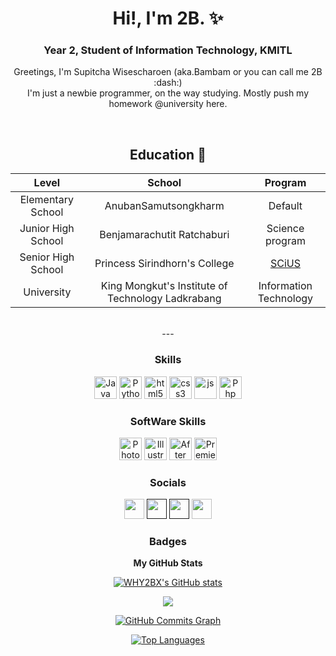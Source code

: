<h1 align="center"> Hi!, I'm 2B. ✨ </h1> 
<h3 align="center"> Year 2, Student of Information Technology, KMITL </h3> 

  <p align="center"> Greetings, I'm Supitcha Wisescharoen (aka.Bambam or you can call me 2B :dash:)<br />
I'm just a newbie programmer, on the way studying. Mostly push my homework @university here. </p>

<br />

<h2 align="center"> Education 🏫 </h2> 
<div align="center">

| Level         | School        | Program |
| :-------------: |:-------------:| :-----:|
| Elementary School | AnubanSamutsongkharm | Default |
| Junior High School | Benjamarachutit Ratchaburi | Science program |
| Senior High School | Princess Sirindhorn's College | [SCiUS](https://th.wikipedia.org/wiki/%E0%B9%82%E0%B8%84%E0%B8%A3%E0%B8%87%E0%B8%81%E0%B8%B2%E0%B8%A3%E0%B8%AA%E0%B8%99%E0%B8%B1%E0%B8%9A%E0%B8%AA%E0%B8%99%E0%B8%B8%E0%B8%99%E0%B8%81%E0%B8%B2%E0%B8%A3%E0%B8%88%E0%B8%B1%E0%B8%94%E0%B8%95%E0%B8%B1%E0%B9%89%E0%B8%87%E0%B8%AB%E0%B9%89%E0%B8%AD%E0%B8%87%E0%B9%80%E0%B8%A3%E0%B8%B5%E0%B8%A2%E0%B8%99%E0%B8%A7%E0%B8%B4%E0%B8%97%E0%B8%A2%E0%B8%B2%E0%B8%A8%E0%B8%B2%E0%B8%AA%E0%B8%95%E0%B8%A3%E0%B9%8C%E0%B9%83%E0%B8%99%E0%B9%82%E0%B8%A3%E0%B8%87%E0%B9%80%E0%B8%A3%E0%B8%B5%E0%B8%A2%E0%B8%99_%E0%B9%82%E0%B8%94%E0%B8%A2%E0%B8%81%E0%B8%B2%E0%B8%A3%E0%B8%81%E0%B8%B3%E0%B8%81%E0%B8%B1%E0%B8%9A%E0%B8%94%E0%B8%B9%E0%B9%81%E0%B8%A5%E0%B8%82%E0%B8%AD%E0%B8%87%E0%B8%A1%E0%B8%AB%E0%B8%B2%E0%B8%A7%E0%B8%B4%E0%B8%97%E0%B8%A2%E0%B8%B2%E0%B8%A5%E0%B8%B1%E0%B8%A2) |
| University | King Mongkut's Institute of Technology Ladkrabang | Information Technology |

<br>
---
<br>

### Skills

<p align="center">
  <a href="https://www.oracle.com/java/" target="_blank" rel="noreferrer"><img src="https://upload.wikimedia.org/wikipedia/en/thumb/3/30/Java_programming_language_logo.svg/1200px-Java_programming_language_logo.svg.png" width="36" height="36" alt="Java" /></a>
  <a href="https://www.python.org/" target="_blank" rel="noreferrer"><img src="https://raw.githubusercontent.com/danielcranney/readme-generator/main/public/icons/skills/python-colored.svg" width="36" height="36" alt="Python" /></a>
  <a href="https://html5up.net/" target="_blank" rel="noreferrer"><img src="https://upload.wikimedia.org/wikipedia/commons/thumb/6/61/HTML5_logo_and_wordmark.svg/1200px-HTML5_logo_and_wordmark.svg.png" width="36" height="36" alt="html5" /></a>
  <a target="_blank" rel="noreferrer"><img src="https://upload.wikimedia.org/wikipedia/commons/thumb/d/d5/CSS3_logo_and_wordmark.svg/1200px-CSS3_logo_and_wordmark.svg.png" width="36" height="36" alt="css3" /></a>
  <a href="https://www.javascript.com/" target="_blank" rel="noreferrer"><img src="https://upload.wikimedia.org/wikipedia/commons/6/6a/JavaScript-logo.png" width="36" height="36" alt="js" /></a>
  <a href="https://www.php.net/" target="_blank" rel="noreferrer"><img src="https://upload.wikimedia.org/wikipedia/commons/thumb/2/27/PHP-logo.svg/1200px-PHP-logo.svg.png" width="36" height="36" alt="Php" /></a>

  
</p>

### SoftWare Skills
<p align="center">
<a href="https://www.adobe.com/uk/products/photoshop.html" target="_blank" rel="noreferrer"><img src="https://raw.githubusercontent.com/danielcranney/readme-generator/main/public/icons/skills/photoshop-colored.svg" width="36" height="36" alt="Photoshop" /></a>
<a href="adobe.com/uk/products/illustrator.html" target="_blank" rel="noreferrer"><img src="https://raw.githubusercontent.com/danielcranney/readme-generator/main/public/icons/skills/illustrator-colored.svg" width="36" height="36" alt="Illustrator" /></a>
<a href="https://www.adobe.com/uk/products/aftereffects.html" target="_blank" rel="noreferrer"><img src="https://raw.githubusercontent.com/danielcranney/readme-generator/main/public/icons/skills/aftereffects-colored.svg" width="36" height="36" alt="After Effects" /></a>
<a href="https://www.adobe.com/uk/products/premiere.html" target="_blank" rel="noreferrer"><img src="https://raw.githubusercontent.com/danielcranney/readme-generator/main/public/icons/skills/premierepro-colored.svg" width="36" height="36" alt="Premiere Pro" /></a>
</p>

### Socials

<p align="center"> <a href="https://www.github.com/WHY2BX" target="_blank" rel="noreferrer"><img src="https://raw.githubusercontent.com/danielcranney/readme-generator/main/public/icons/socials/github.svg" width="32" height="32" /></a> <a href="" target="_blank" rel="noreferrer"><img src="https://raw.githubusercontent.com/danielcranney/readme-generator/main/public/icons/socials/instagram.svg" width="32" height="32" /></a> <a href="" target="_blank" rel="noreferrer"><img src="https://raw.githubusercontent.com/danielcranney/readme-generator/main/public/icons/socials/linkedin.svg" width="32" height="32" /></a> <a href="https://www.twitch.tv/thisis2b" target="_blank" rel="noreferrer"><img src="https://raw.githubusercontent.com/danielcranney/readme-generator/main/public/icons/socials/twitch.svg" width="32" height="32" /></a></p>


### Badges

<b>My GitHub Stats</b>

<a href="http://www.github.com/WHY2BX"><img src="https://github-readme-stats.vercel.app/api?username=WHY2BX&show_icons=true&hide=&count_private=true&title_color=0891b2&text_color=ffffff&icon_color=0891b2&bg_color=1c1917&hide_border=true&show_icons=true" alt="WHY2BX's GitHub stats" /></a>

<a href="http://www.github.com/WHY2BX"><img src="https://github-readme-streak-stats.herokuapp.com/?user=WHY2BX&stroke=ffffff&background=1c1917&ring=0891b2&fire=0891b2&currStreakNum=ffffff&currStreakLabel=0891b2&sideNums=ffffff&sideLabels=ffffff&dates=ffffff&hide_border=true" /></a>

<a href="http://www.github.com/WHY2BX"><img src="https://github-readme-activity-graph.cyclic.app/graph?username=WHY2BX&bg_color=1c1917&color=ffffff&line=0891b2&point=ffffff&area_color=1c1917&area=true&hide_border=true&custom_title=GitHub%20Commits%20Graph" alt="GitHub Commits Graph" /></a>

<a href="https://github.com/WHY2BX" align="left"><img src="https://github-readme-stats.vercel.app/api/top-langs/?username=WHY2BX&langs_count=10&title_color=0891b2&text_color=ffffff&icon_color=0891b2&bg_color=1c1917&hide_border=true&locale=en&custom_title=Top%20%Languages" alt="Top Languages" /></a>
</div>
